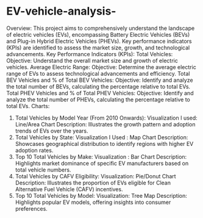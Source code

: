 # EV-vehicle-analysis-
Overview:
This project aims to comprehensively understand the landscape of electric vehicles (EVs), encompassing Battery Electric Vehicles (BEVs) and Plug-in Hybrid Electric Vehicles (PHEVs). Key performance indicators (KPIs) are identified to assess the market size, growth, and technological advancements.
Key Performance Indicators (KPIs):
Total Vehicles:
Objective: Understand the overall market size and growth of electric vehicles.
Average Electric Range:
Objective: Determine the average electric range of EVs to assess technological advancements and efficiency.
Total BEV Vehicles and % of Total BEV Vehicles:
Objective: Identify and analyze the total number of BEVs, calculating the percentage relative to total EVs.
Total PHEV Vehicles and % of Total PHEV Vehicles:
Objective: Identify and analyze the total number of PHEVs, calculating the percentage relative to total EVs.
Charts:
1) Total Vehicles by Model Year (From 2010 Onwards):
Visualization I used: Line/Area Chart
Description: Illustrates the growth pattern and adoption trends of EVs over the years.
2) Total Vehicles by State:
Visualization I Used : Map Chart
Description: Showcases geographical distribution to identify regions with higher EV adoption rates.
3) Top 10 Total Vehicles by Make:
Visualization : Bar Chart
Description: Highlights market dominance of specific EV manufacturers based on total vehicle numbers.
4) Total Vehicles by CAFV Eligibility:
Visualization: Pie/Donut Chart
Description: Illustrates the proportion of EVs eligible for Clean Alternative Fuel Vehicle (CAFV) incentives.
5) Top 10 Total Vehicles by Model:
Visualization: Tree Map
Description: Highlights popular EV models, offering insights into consumer preferences.
